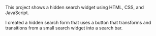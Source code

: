This project shows a hidden search widget using HTML, CSS, and JavaScript.

I created a hidden search form that uses a button that transforms and transitions from a small search widget into a search bar. 